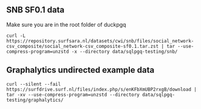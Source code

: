 ## SNB SF0.1 data
Make sure you are in the root folder of duckpgq
```
curl -L https://repository.surfsara.nl/datasets/cwi/snb/files/social_network-csv_composite/social_network-csv_composite-sf0.1.tar.zst | tar --use-compress-program=unzstd -x --directory data/sqlpgq-testing/snb/
```

## Graphalytics undirected example data
```
curl --silent --fail https://surfdrive.surf.nl/files/index.php/s/enKFbXmUBP2rxgB/download | tar -xv --use-compress-program=unzstd --directory data/sqlpgq-testing/graphalytics/
```

